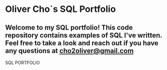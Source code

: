 # Oliver Cho`s SQL Portfolio
## Welcome to my SQL portfolio! This code repository contains examples of SQL I've written. Feel free to take a look and reach out if you have any questions at cho2oliver@gmail.com
SQL PORTFOLIO
